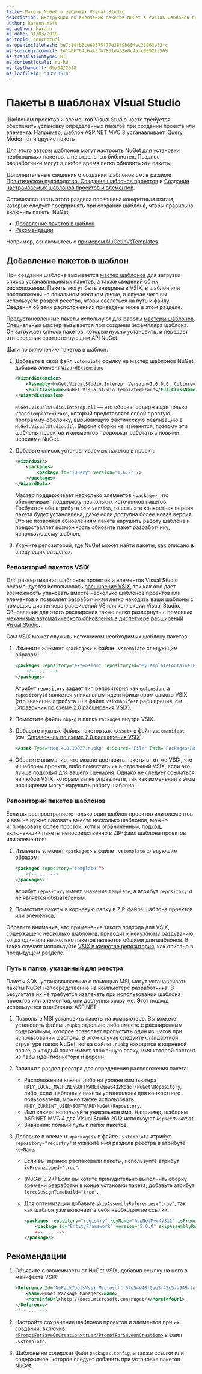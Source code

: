 ```yaml
---
title: Пакеты NuGet в шаблонах Visual Studio
description: Инструкции по включению пакетов NuGet в состав шаблонов проектов и элементов Visual Studio.
author: karann-msft
ms.author: karann
ms.date: 01/03/2018
ms.topic: conceptual
ms.openlocfilehash: be7c10fb6ce60375f77e38f9b604ec33063e52fc
ms.sourcegitcommit: 1d1406764c6af5fb7801d462e0c4afc9092fa569
ms.translationtype: HT
ms.contentlocale: ru-RU
ms.lasthandoff: 09/04/2018
ms.locfileid: "43550514"
---
```

# <a name="packages-in-visual-studio-templates"></a>Пакеты в шаблонах Visual Studio

Шаблонам проектов и элементов Visual Studio часто требуется обеспечить установку определенных пакетов при создании проекта или элемента. Например, шаблон ASP.NET MVC 3 устанавливает jQuery, Modernizr и другие пакеты.

Для этого авторы шаблонов могут настроить NuGet для установки необходимых пакетов, а не отдельных библиотек. Позднее разработчики могут в любое время легко обновить эти пакеты.

Дополнительные сведения о создании шаблонов см. в разделе [Практическое руководство. Создание шаблонов проектов](/visualstudio/ide/how-to-create-project-templates) и [Создание настраиваемых шаблонов проектов и элементов](/visualstudio/extensibility/creating-custom-project-and-item-templates).

Оставшаяся часть этого раздела посвящена конкретным шагам, которые следует предпринять при создании шаблона, чтобы правильно включить пакеты NuGet.

- [Добавление пакетов в шаблон](#adding-packages-to-a-template)
- [Рекомендации](#best-practices)

Например, ознакомьтесь с [примером NuGetInVsTemplates](https://bitbucket.org/marcind/nugetinvstemplates).

## <a name="adding-packages-to-a-template"></a>Добавление пакетов в шаблон

При создании шаблона вызывается [мастер шаблонов](/visualstudio/extensibility/how-to-use-wizards-with-project-templates) для загрузки списка устанавливаемых пакетов, а также сведений об их расположении. Пакеты могут быть внедрены в VSIX, в шаблон или расположены на локальном жестком диске, в случае чего вы используете раздел реестра, чтобы сослаться на путь к файлу. Сведения об этих расположениях приведены ниже в этом разделе.

Предустановленные пакеты используют для работы [мастеры шаблонов](/visualstudio/extensibility/how-to-use-wizards-with-project-templates). Специальный мастер вызывается при создании экземпляра шаблона. Он загружает список пакетов, которые нужно установить, и передает эти сведения соответствующим API NuGet.

Шаги по включению пакетов в шаблон:

1. Добавьте в свой файл `vstemplate` ссылку на мастер шаблонов NuGet, добавив элемент [`WizardExtension`](/visualstudio/extensibility/wizardextension-element-visual-studio-templates):

    ```xml
    <WizardExtension>
        <Assembly>NuGet.VisualStudio.Interop, Version=1.0.0.0, Culture=neutral, PublicKeyToken=b03f5f7f11d50a3a</Assembly>
        <FullClassName>NuGet.VisualStudio.TemplateWizard</FullClassName>
    </WizardExtension>
    ```

    `NuGet.VisualStudio.Interop.dll` — это сборка, содержащая только класс`TemplateWizard`, который представляет собой простую программу-оболочку, вызывающую фактическую реализацию в `NuGet.VisualStudio.dll`. Версия сборки не изменится, поэтому эти шаблоны проектов и элементов продолжат работать с новыми версиями NuGet.

1. Добавьте список устанавливаемых пакетов в проект:

    ```xml
    <WizardData>
        <packages>
            <package id="jQuery" version="1.6.2" />
        </packages>
    </WizardData>
    ```

    Мастер поддерживает несколько элементов `<package>`, что обеспечивает поддержку нескольких источников пакетов. Требуются оба атрибута `id` и `version`, то есть эта конкретная версия пакета будет установлена, даже если доступна более новая версия. Это не позволяет обновлениям пакета нарушить работу шаблона и предоставляет возможность обновить пакет разработчику, использующему шаблон.

1. Укажите репозиторий, где NuGet может найти пакеты, как описано в следующих разделах.

### <a name="vsix-package-repository"></a>Репозиторий пакетов VSIX

Для развертывания шаблонов проектов и элементов Visual Studio рекомендуется использовать [расширение VSIX](/visualstudio/extensibility/shipping-visual-studio-extensions), так как оно дает возможность упаковать вместе несколько шаблонов проектов или элементов и позволяет разработчикам легко находить ваши шаблоны с помощью диспетчера расширений VS или коллекции Visual Studio. Обновления для этого расширения также легко развернуть с помощью [механизма автоматического обновления в диспетчере расширений Visual Studio](/visualstudio/extensibility/how-to-update-a-visual-studio-extension).

Сам VSIX может служить источником необходимых шаблону пакетов:

1. Измените элемент `<packages>` в файле `.vstemplate` следующим образом:

    ```xml
    <packages repository="extension" repositoryId="MyTemplateContainerExtensionId">
        <!-- ... -->
    </packages>
    ```

    Атрибут `repository` задает тип репозитория как `extension`, а `repositoryId` является уникальным идентификатором самого VSIX (это значение атрибута `ID` в файле `vsixmanifest` расширения, см. [Справочник по схеме 2.0 расширения VSIX](/visualstudio/extensibility/vsix-extension-schema-2-0-reference)).

1. Поместите файлы `nupkg` в папку `Packages` внутри VSIX.

1. Добавьте нужные файлы пакетов как `<Asset>` в файл `vsixmanifest` (см. [Справочник по схеме 2.0 расширения VSIX](/visualstudio/extensibility/vsix-extension-schema-2-0-reference)).

    ```xml
    <Asset Type="Moq.4.0.10827.nupkg" d:Source="File" Path="Packages\Moq.4.0.10827.nupkg" d:VsixSubPath="Packages" />
    ```

1. Обратите внимание, что можно доставить пакеты в тот же VSIX, что и шаблоны проекта, либо поместить их в отдельный VSIX, если это лучше подходит для вашего сценария. Однако не следует ссылаться на любой VSIX, которым вы не управляете, так как изменения в этом расширении могут нарушить работу шаблона.

### <a name="template-package-repository"></a>Репозиторий пакетов шаблонов

Если вы распространяете только один шаблон проектов или элементов и вам не нужно паковать вместе несколько шаблонов, можно использовать более простой, хотя и ограниченный, подход, включающий пакеты непосредственно в ZIP-файл шаблона проектов или элементов:

1. Измените элемент `<packages>` в файле `.vstemplate` следующим образом:

    ```xml
    <packages repository="template"">
        <!-- ... -->
    </packages>
    ```

    Атрибут `repository` имеет значение `template`, а атрибут `repositoryId` не является обязательным.

1. Поместите пакеты в корневую папку в ZIP-файле шаблона проектов или элементов.

Обратите внимание, что применение такого подхода для VSIX, содержащего несколько шаблонов, приводит к ненужному раздуванию, когда один или несколько пакетов являются общими для шаблонов. В таких случаях используйте [VSIX в качестве репозитория](#vsix-package-repository), как описано в предыдущем разделе.

### <a name="registry-specified-folder-path"></a>Путь к папке, указанный для реестра

Пакеты SDK, устанавливаемые с помощью MSI, могут устанавливать пакеты NuGet непосредственно на компьютере разработчика. В результате их не требуется извлекать при использовании шаблона проектов или элементов, они доступны сразу же. Этот подход используется в шаблонах ASP.NET.

1. Позвольте MSI установить пакеты на компьютере. Вы можете установить файлы `.nupkg` отдельно либо вместе с расширенным содержимым, которое позволяет пропустить один из шагов при использовании шаблона. В этом случае следуйте стандартной структуре папок NuGet, когда файлы `.nupkg` находятся в корневой папке, а каждый пакет имеет вложенную папку, имя которой состоит из пары идентификатора и версии.

1. Запишите раздел реестра для определения расположения пакета:

    - Расположение ключа: либо на уровне компьютера `HKEY_LOCAL_MACHINE\SOFTWARE[\Wow6432Node]\NuGet\Repository`, либо, если шаблоны и пакеты установлены для конкретного пользователя, можно также использовать `HKEY_CURRENT_USER\SOFTWARE\NuGet\Repository`.
    - Имя ключа: используйте уникальное имя. Например, шаблоны ASP.NET MVC 4 для Visual Studio 2012 используют `AspNetMvc4VS11`.
    - Значения: полный путь к папке пакетов.

1. Добавьте в элемент `<packages>` в файле `.vstemplate` атрибут `repository="registry"` и укажите имя раздела реестра в атрибуте `keyName`.

    - Если вы заранее распаковали пакеты, используйте атрибут `isPreunzipped="true"`.
    - *(NuGet 3.2+)* Если вы хотите принудительно выполнить сборку времени разработки в конце установки пакета, добавьте атрибут `forceDesignTimeBuild="true"`.
    - Для оптимизации добавьте `skipAssemblyReferences="true"`, так как шаблон уже включает в себя необходимые ссылки.

        ```xml
        <packages repository="registry" keyName="AspNetMvc4VS11" isPreunzipped="true">
            <package id="EntityFramework" version="5.0.0" skipAssemblyReferences="true" />
            <-- ... -->
        </packages>
        ```

## <a name="best-practices"></a>Рекомендации

1. Объявите о зависимости от NuGet VSIX, добавив ссылку на него в манифесте VSIX:

    ```xml
    <Reference Id="NuPackToolsVsix.Microsoft.67e54e40-0ae3-42c5-a949-fddf5739e7a5" MinVersion="1.7.30402.9028">
        <Name>NuGet Package Manager</Name>
        <MoreInfoUrl>http://docs.microsoft.com/nuget/</MoreInfoUrl>
    </Reference>
    <!-- ... -->
    ```

1. Настройте сохранение шаблонов проектов и элементов при их создании, включив [`<PromptForSaveOnCreation>true</PromptForSaveOnCreation>`](/visualstudio/extensibility/promptforsaveoncreation-element-visual-studio-templates) в файл `.vstemplate`.

1. Шаблоны не содержат файл `packages.config`, а также ссылки или содержимое, которое следует добавить при установке пакетов NuGet.
